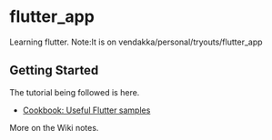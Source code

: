 # flutter_app

Learning flutter. Note:It is on vendakka/personal/tryouts/flutter_app

## Getting Started

The tutorial being followed is here.
- [Cookbook: Useful Flutter samples](https://flutter.io/docs/cookbook)

More on the Wiki notes.
